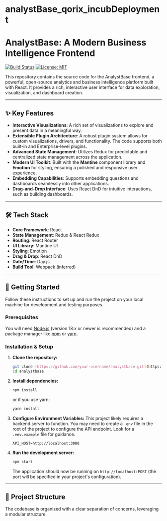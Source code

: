 # analystBase_qorix_incubDeployment

# AnalystBase: A Modern Business Intelligence Frontend

[![Build Status](https://img.shields.io/travis/com/user/repo.svg)](https://travis-ci.com/user/repo)
[![License: MIT](https://img.shields.io/badge/License-MIT-yellow.svg)](https://opensource.org/licenses/MIT)

This repository contains the source code for the AnalystBase frontend, a powerful, open-source analytics and business intelligence platform built with React. It provides a rich, interactive user interface for data exploration, visualization, and dashboard creation.

---

## ✨ Key Features

* **Interactive Visualizations**: A rich set of visualizations to explore and present data in a meaningful way.
* **Extensible Plugin Architecture**: A robust plugin system allows for custom visualizations, drivers, and functionality. The code supports both built-in and Enterprise-level plugins.
* **Advanced State Management**: Utilizes Redux for predictable and centralized state management across the application.
* **Modern UI Toolkit**: Built with the **Mantine** component library and **Emotion** for styling, ensuring a polished and responsive user experience.
* **Embedding Capabilities**: Supports embedding questions and dashboards seamlessly into other applications.
* **Drag-and-Drop Interface**: Uses React DnD for intuitive interactions, such as building dashboards.

---

## 🛠️ Tech Stack

* **Core Framework**: React
* **State Management**: Redux & React Redux
* **Routing**: React Router
* **UI Library**: Mantine UI
* **Styling**: Emotion
* **Drag & Drop**: React DnD
* **Date/Time**: Day.js
* **Build Tool**: Webpack (inferred)

---

## 🚀 Getting Started

Follow these instructions to set up and run the project on your local machine for development and testing purposes.

### Prerequisites

You will need [Node.js](https://nodejs.org/) (version 18.x or newer is recommended) and a package manager like [npm](https://www.npmjs.com/) or [yarn](https://yarnpkg.com/).

### Installation & Setup

1.  **Clone the repository:**
    ```bash
    git clone [https://github.com/your-username/analystbase.git](https://github.com/your-username/analystbase.git)
    cd analystbase
    ```

2.  **Install dependencies:**
    ```bash
    npm install
    ```
    or if you use yarn:
    ```bash
    yarn install
    ```

3.  **Configure Environment Variables:**
    This project likely requires a backend server to function. You may need to create a `.env` file in the root of the project to configure the API endpoint. Look for a `.env.example` file for guidance.
    ```
    API_HOST=http://localhost:3000
    ```

4.  **Run the development server:**
    ```bash
    npm start
    ```
    The application should now be running on `http://localhost:PORT` (the port will be specified in your project's configuration).

---

## 📁 Project Structure

The codebase is organized with a clear separation of concerns, leveraging a modular structure.

